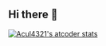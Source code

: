 ## Hi there 👋

[![Acul4321's atcoder stats](https://atcoder-readme-stats.vercel.app/stats/Acul4321?show_icons=true&width=450)](https://atcoder.jp/users/Acul4321)
